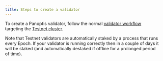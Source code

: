 ```yaml
---
title: Steps to create a validator
---
```


To create a Panoptis validator, follow the normal [validator workflow](../../running-validator/validator-start.md)
targeting the [Testnet cluster](../../clusters.md).

Note that Testnet validators are automatically staked by a process that runs
every Epoch. If your validator is running correctly then in a couple of days it
will be staked (and automatically destaked if offline for a prolonged period of
time).
